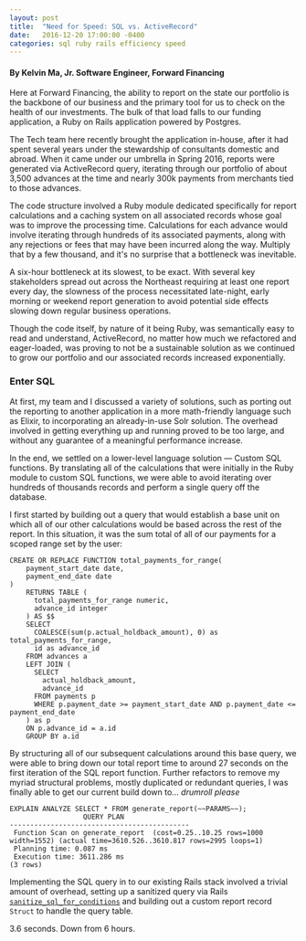 ```yaml
---
layout: post
title:  "Need for Speed: SQL vs. ActiveRecord"
date:   2016-12-20 17:00:00 -0400
categories: sql ruby rails efficiency speed
---
```


#### **By Kelvin Ma, Jr. Software Engineer, Forward Financing** ####

Here at Forward Financing, the ability to report on the state our portfolio is the backbone of our business and the primary tool for us to check on the health of our investments. The bulk of that load falls to our funding application, a Ruby on Rails application powered by Postgres. 

The Tech team here recently brought the application in-house, after it had spent several years under the stewardship of consultants domestic and abroad. When it came under our umbrella in Spring 2016, reports were generated via ActiveRecord query, iterating through our portfolio of about 3,500 advances at the time and nearly 300k payments from merchants tied to those advances. 

The code structure involved a Ruby module dedicated specifically for report calculations and a caching system on all associated records whose goal was to improve the processing time. Calculations for each advance would involve iterating through hundreds of its associated payments, along with any rejections or fees that may have been incurred along the way. Multiply that by a few thousand, and it's no surprise that a bottleneck was inevitable.

A six-hour bottleneck at its slowest, to be exact. With several key stakeholders spread out across the Northeast requiring at least one report every day, the slowness of the process necessitated late-night, early morning or weekend report generation to avoid potential side effects slowing down regular business operations.

Though the code itself, by nature of it being Ruby, was semantically easy to read and understand, ActiveRecord, no matter how much we refactored and eager-loaded, was proving to not be a sustainable solution as we continued to grow our portfolio and our associated records increased exponentially.

### Enter SQL ###

At first, my team and I discussed a variety of solutions, such as porting out the reporting to another application in a more math-friendly language such as Elixir, to incorporating an already-in-use Solr solution. The overhead involved in getting everything up and running proved to be too large, and without any guarantee of a meaningful performance increase.

In the end, we settled on a lower-level language solution — Custom SQL functions. By translating all of the calculations that were initially in the Ruby module to custom SQL functions, we were able to avoid iterating over hundreds of thousands records and perform a single query off the database. 

I first started by building out a query that would establish a base unit on which all of our other calculations would be based across the rest of the report. In this situation, it was the sum total of all of our payments for a scoped range set by the user:

```
CREATE OR REPLACE FUNCTION total_payments_for_range(
    payment_start_date date, 
    payment_end_date date
)
    RETURNS TABLE (
      total_payments_for_range numeric,
      advance_id integer
    ) AS $$
    SELECT
      COALESCE(sum(p.actual_holdback_amount), 0) as total_payments_for_range,
      id as advance_id
    FROM advances a
    LEFT JOIN (
      SELECT
        actual_holdback_amount,
        advance_id
      FROM payments p
      WHERE p.payment_date >= payment_start_date AND p.payment_date <= payment_end_date
    ) as p
    ON p.advance_id = a.id
    GROUP BY a.id
```

By structuring all of our subsequent calculations around this base query, we were able to bring down our total report time to around 27 seconds on the first iteration of the SQL report function. Further refactors to remove my myriad structural problems, mostly duplicated or redundant queries, I was finally able to get our current build down to... *drumroll please*

```
EXPLAIN ANALYZE SELECT * FROM generate_report(~~PARAMS~~);
                  QUERY PLAN                                                          
--------------------------------------------
 Function Scan on generate_report  (cost=0.25..10.25 rows=1000 width=1552) (actual time=3610.526..3610.817 rows=2995 loops=1)
 Planning time: 0.087 ms
 Execution time: 3611.286 ms
(3 rows)
```

Implementing the SQL query in to our existing Rails stack involved a trivial amount of overhead, setting up a sanitized query via Rails [`sanitize_sql_for_conditions`](http://api.rubyonrails.org/classes/ActiveRecord/Sanitization/ClassMethods.html#method-i-sanitize_sql_for_conditions) and building out a custom report record `Struct` to handle the query table.

3.6 seconds. Down from 6 hours.

